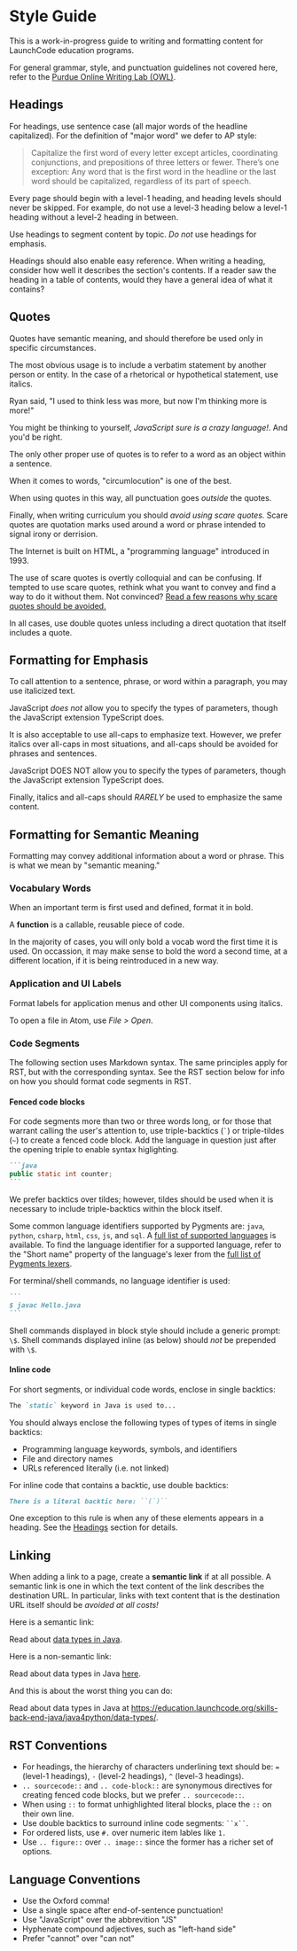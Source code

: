 # Style Guide

This is a work-in-progress guide to writing and formatting content for LaunchCode education programs.

For general grammar, style, and punctuation guidelines not covered here, refer to the [Purdue Online Writing Lab (OWL)](https://owl.purdue.edu/owl/general_writing/index.html).

## Headings

For headings, use sentence case (all major words of the headline capitalized). For the definition of "major word" we defer to AP style:

> Capitalize the first word of every letter except articles, coordinating conjunctions, and prepositions of three letters or fewer. There’s one exception: Any word that is the first word in the headline or the last word should be capitalized, regardless of its part of speech.

Every page should begin with a level-1 heading, and heading levels should never be skipped. For example, do not use a level-3 heading below a level-1 heading without a level-2 heading in between.

Use headings to segment content by topic. _Do not_ use headings for emphasis.

Headings should also enable easy reference. When writing a heading, consider how well it describes the section's contents. If a reader saw the heading in a table of contents, would they have a general idea of what it contains?

## Quotes

Quotes have semantic meaning, and should therefore be used only in specific circumstances.

The most obvious usage is to include a verbatim statement by another person or entity. In the case of a rhetorical or hypothetical statement, use italics.

<aside class="aside-example">

Ryan said, "I used to think less was more, but now I'm thinking more is more!"

You might be thinking to yourself, *JavaScript sure is a crazy language!*. And you'd be right.

</aside>

The only other proper use of quotes is to refer to a word as an object within a sentence.

<aside class="aside-example">

When it comes to words, "circumlocution" is one of the best.

</aside>

When using quotes in this way, all punctuation goes *outside* the quotes.

Finally, when writing curriculum you should *avoid using scare quotes.* Scare quotes are quotation marks used around a word or phrase intended to signal irony or derrision.

<aside class="aside-example">

The Internet is built on HTML, a "programming language" introduced in 1993.

</aside>

The use of scare quotes is overtly colloquial and can be confusing. If tempted to use scare quotes, rethink what you want to convey and find a way to do it without them. Not convinced? [Read a few reasons why scare quotes should be avoided.](https://www.dailywritingtips.com/3-erroneous-uses-of-scare-quotes/)

In all cases, use double quotes unless including a direct quotation that itself includes a quote.

## Formatting for Emphasis

To call attention to a sentence, phrase, or word within a paragraph, you may use italicized text.

<aside class="aside-example">

JavaScript *does not* allow you to specify the types of parameters, though the JavaScript extension TypeScript does.

</aside>

It is also acceptable to use all-caps to emphasize text. However, we prefer italics over all-caps in most situations, and all-caps should be avoided for phrases and sentences.

<aside class="aside-example">

JavaScript DOES NOT allow you to specify the types of parameters, though the JavaScript extension TypeScript does.

</aside>

Finally, italics and all-caps should *RARELY* be used to emphasize the same content.

## Formatting for Semantic Meaning

Formatting may convey additional information about a word or phrase. This is what we mean by "semantic meaning."

### Vocabulary Words

When an important term is first used and defined, format it in bold.

<aside class="aside-example">

A **function** is a callable, reusable piece of code.

</aside>

In the majority of cases, you will only bold a vocab word the first time it is used. On occassion, it may make sense to bold the word a second time, at a different location, if it is being reintroduced in a new way.

### Application and UI Labels

Format labels for application menus and other UI components using italics.

<aside class="aside-example">

To open a file in Atom, use *File > Open*.

</aside>

### Code Segments

<aside class="aside-note">

The following section uses Markdown syntax. The same principles apply for RST, but with the corresponding syntax. See the RST section below for info on how you should format code segments in RST.

</aside>

#### Fenced code blocks

For code segments more than two or three words long, or for those that warrant calling the user's attention to, use triple-backtics (`` ` ``) or triple-tildes (`~`) to create a fenced code block. Add the language in question just after the opening triple to enable syntax higlighting.

~~~md
```java
public static int counter;
```
~~~

<aside class="aside-note">

We prefer backtics over tildes; however, tildes should be used when it is necessary to include triple-backtics within the block itself.

</aside>

Some common language identifiers supported by Pygments are: `java`, `python`, `csharp`, `html`, `css`, `js`, and `sql`. A [full list of supported languages](http://pygments.org/languages/) is available. To find the language identifier for a supported language, refer to the "Short name" property of the language's lexer from the [full list of Pygments lexers](http://pygments.org/docs/lexers/).

For terminal/shell commands, no language identifier is used:

~~~md
```
$ javac Hello.java
```
~~~

Shell commands displayed in block style should include a generic prompt: `\$`. Shell commands displayed inline (as below) should _not_ be prepended with `\$`.

#### Inline code

For short segments, or individual code words, enclose in single backtics:

~~~md
The `static` keyword in Java is used to...
~~~

You should always enclose the following types of types of items in single backtics:

- Programming language keywords, symbols, and identifiers
- File and directory names
- URLs referenced literally (i.e. not linked)

For inline code that contains a backtic, use double backtics:

~~~md
There is a literal backtic here: ``(`)``
~~~

<aside class="aside-note">

One exception to this rule is when any of these elements appears in a heading. See the [Headings](#headings) section for details.

</aside>

## Linking

When adding a link to a page, create a **semantic link** if at all possible. A semantic link is one in which the text content of the link describes the destination URL. In particular, links with text content that is the destination URL itself should be *avoided at all costs!*

Here is a semantic link:

<aside class="aside-example">

Read about <a href="https://education.launchcode.org/skills-back-end-java/java4python/data-types/">data types in Java</a>.

</aside>

Here is a non-semantic link:

<aside class="aside-example">

Read about data types in Java <a href="https://education.launchcode.org/skills-back-end-java/java4python/data-types/">here</a>.

</aside>

And this is about the worst thing you can do:

<aside class="aside-">

Read about data types in Java at <a href="https://education.launchcode.org/skills-back-end-java/java4python/data-types/">https://education.launchcode.org/skills-back-end-java/java4python/data-types/</a>.

</aside>

## RST Conventions

- For headings, the hierarchy of characters underlining text should be: `=` (level-1 headings), `-` (level-2 headings), `^` (level-3 headings).
- `.. sourcecode::` and `.. code-block::` are synonymous directives for creating fenced code blocks, but we prefer `.. sourcecode::`.
- When using `::` to format unhighlighted literal blocks, place the `::` on their own line.
- Use double backtics to surround inline code segments: ` ``x`` `.
- For ordered lists, use `#.` over numeric item lables like `1.`
- Use `.. figure::` over `.. image::` since the former has a richer set of options.

## Language Conventions

- Use the Oxford comma!
- Use a single space after end-of-sentence punctuation! 
- Use "JavaScript" over the abbrevition "JS"
- Hyphenate compound adjectives, such as "left-hand side"
- Prefer "cannot" over "can not"
